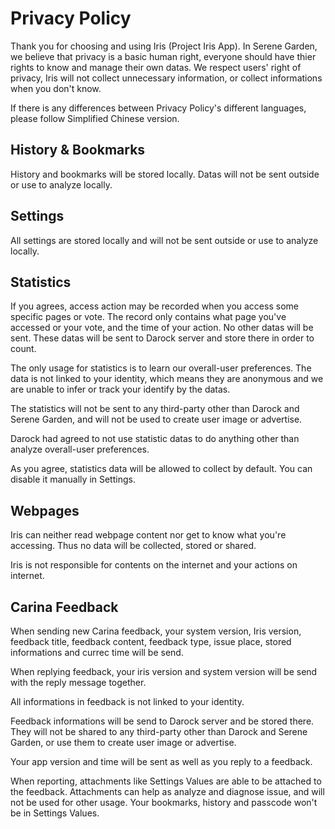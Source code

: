 # Privacy Policy
Thank you for choosing and using Iris (Project Iris App). In Serene Garden, we believe that privacy is a basic human right, everyone should have thier rights to know and manage their own datas. We respect users' right of privacy, Iris will not collect unnecessary information, or collect informations when you don't know.

If there is any differences between Privacy Policy's different languages, please follow Simplified Chinese version.

## History & Bookmarks
History and bookmarks will be stored locally. Datas will not be sent outside or use to analyze locally.

## Settings
All settings are stored locally and will not be sent outside or use to analyze locally.

## Statistics
If you agrees, access action may be recorded when you access some specific pages or vote. The record only contains what page you've accessed or your vote, and the time of your action. No other datas will be sent. These datas will be sent to Darock server and store there in order to count.

The only usage for statistics is to learn our overall-user preferences. The data is not linked to your identity, which means they are anonymous and we are unable to infer or track your identify by the datas.

The statistics will not be sent to any third-party other than Darock and Serene Garden, and will not be used to create user image or advertise.

Darock had agreed to not use statistic datas to do anything other than analyze overall-user preferences.

As you agree, statistics data will be allowed to collect by default. You can disable it manually in Settings.

## Webpages
Iris can neither read webpage content nor get to know what you're accessing. Thus no data will be collected, stored or shared.

Iris is not responsible for contents on the internet and your actions on internet.

## Carina Feedback
When sending new Carina feedback, your system version, Iris version, feedback title, feedback content, feedback type, issue place, stored informations and currec time will be send.

When replying feedback, your iris version and system version will be send with the reply message together.

All informations in feedback is not linked to your identity.

Feedback informations will be send to Darock server and be stored there. They will not be shared to any third-party other than Darock and Serene Garden, or use them to create user image or advertise.

Your app version and time will be sent as well as you reply to a feedback.

When reporting, attachments like Settings Values are able to be attached to the feedback. Attachments can help as analyze and diagnose issue, and will not be used for other usage. Your bookmarks, history and passcode won't be in Settings Values.
